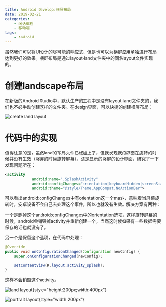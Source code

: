 ```yaml
---
title: Android Develop:横屏布局
date: 2019-02-21
categories:  
    - 闲话编程
    - 移动端
tags:
    - Android
---
```

虽然我们可以将UI设计的尽可能的响应式，但是也可以为横屏应用单独进行布局达到更好的效果。横屏布局是通过layout-land文件夹中的同名layout文件实现的。
<!-- more -->

# 创建landscape布局
在新版的Android Studio中，默认生产的工程中是没有layout-land文件夹的，我们也不必手动创建这样的文件夹。在design界面，可以快捷的创建横屏布局：

![create land layout](/images/create_land_layout.png)

# 代码中的实现
值得注意的是，虽然land的布局文件已经加上了，但我发现我的界面在旋转的时候并没有生效（竖屏的时候旋转屏幕），还是显示的竖屏的设计界面，研究了一下发现问题所在：

```xml
<activity
            android:name=".SplashActivity"
            android:configChanges="orientation|keyboardHidden|screenSize"
            android:theme="@style/Theme.AppCompat.NoActionBar">
```

可以看出android:configChanges中有orientation这一个mask，意味着当屏幕旋转时，安卓设备不会自己去处理这个事件，所以也就没有生效。解决方案有两种：

一个是删掉这个android:configChanges中的orientation选项，这样旋转屏幕的时候，android会销毁掉activity并重新创建一个，当然这时候如果有一些数据需要保存的话也就没有了。

另一个是保留这个选项，在代码中处理：

```java
@Override
public void onConfigurationChanged(Configuration newConfig) {
    super.onConfigurationChanged(newConfig);

    setContentView(R.layout.activity_splash);
}

```
这样不会销毁这个activity。

![land layout](/images/land_layout.png){style="height:200px;width:400px"}

![portrait layout](/images/portrait_layout.png){style="width:200px"}